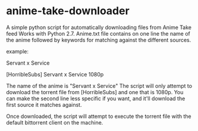 anime-take-downloader
=====================

A simple python script for automatically downloading files from Anime Take feed
Works with Python 2.7. Anime.txt file contains on one line the name of the anime
followed by keywords for matching against the different sources. 

example:

Servant x Service

[HorribleSubs] Servant x Service 1080p


The name of the anime is "Servant x Service" 
The script will only attempt to download the torrent
file from [HorribleSubs] and one that is 1080p. You 
can make the second line less specific if you want,
and it'll download the first source it matches against. 

Once downloaded, the script will attempt to execute the 
torrent file with the default bittorrent client on the 
machine. 
